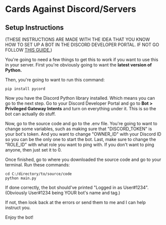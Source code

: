 # Cards Against Discord/Servers

## Setup Instructions
(THESE INSTRUCTIONS ARE MADE WITH THE IDEA THAT YOU KNOW HOW TO SET UP A BOT IN THE DISCORD DEVELOPER PORTAL. 
IF NOT GO FOLLOW [THIS GUIDE.](https://discord.com/developers/docs/quick-start/getting-started))

You're going to need a few things to get this to work if you want to use this in your server.
First you're obviously going to want the **latest version of Python.**

Then, you're going to want to run this command:
```
pip install pycord
```

Now you have the Discord Python library installed. Which means you can go to the next step.
Go to your Discord Developer Portal and go to **Bot > Privileged Gateway Intents** and turn on everything under it.
This is so the bot can actually do stuff.

Now, go to the source code and go to the .env file.
You're going to want to change some variables, such as making sure that "DISCORD_TOKEN" is your bot's token.
And you want to change "OWNER_ID" with your Discord ID so you can be the only one to start the bot.
Last, make sure to change the "ROLE_ID" with what role you want to ping with. If you don't want to ping anyone, then just set it to 0.

Once finished, go to where you downloaded the source code and go to your terminal.
Run these commands:
```
cd C:/directory/to/source/code
python main.py
```

If done correctly, the bot should've printed "Logged in as User#1234". (Obviously User#1234 being YOUR bot's name and tag.)

If not, then look back at the errors or send them to me and I can help instruct you.

Enjoy the bot!
